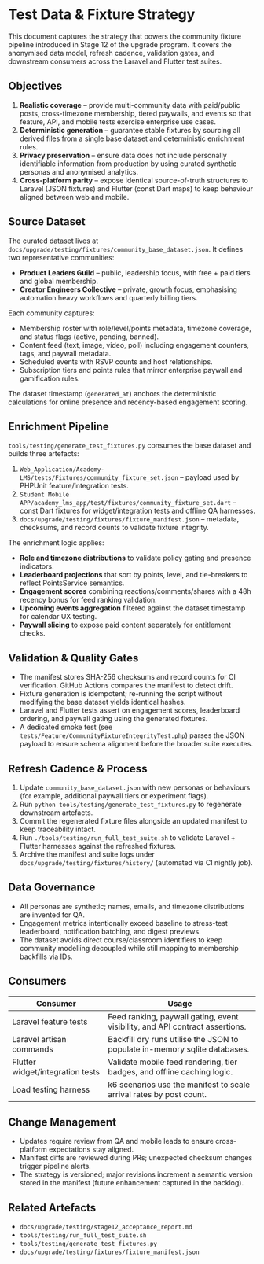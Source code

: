 # Test Data & Fixture Strategy

This document captures the strategy that powers the community fixture pipeline introduced in Stage 12 of the upgrade program. It
covers the anonymised data model, refresh cadence, validation gates, and downstream consumers across the Laravel and Flutter test
suites.

## Objectives

1. **Realistic coverage** – provide multi-community data with paid/public posts, cross-timezone membership, tiered paywalls, and
   events so that feature, API, and mobile tests exercise enterprise use cases.
2. **Deterministic generation** – guarantee stable fixtures by sourcing all derived files from a single base dataset and
   deterministic enrichment rules.
3. **Privacy preservation** – ensure data does not include personally identifiable information from production by using curated
   synthetic personas and anonymised analytics.
4. **Cross-platform parity** – expose identical source-of-truth structures to Laravel (JSON fixtures) and Flutter (const Dart maps)
   to keep behaviour aligned between web and mobile.

## Source Dataset

The curated dataset lives at `docs/upgrade/testing/fixtures/community_base_dataset.json`. It defines two representative
communities:

- **Product Leaders Guild** – public, leadership focus, with free + paid tiers and global membership.
- **Creator Engineers Collective** – private, growth focus, emphasising automation heavy workflows and quarterly billing tiers.

Each community captures:

- Membership roster with role/level/points metadata, timezone coverage, and status flags (active, pending, banned).
- Content feed (text, image, video, poll) including engagement counters, tags, and paywall metadata.
- Scheduled events with RSVP counts and host relationships.
- Subscription tiers and points rules that mirror enterprise paywall and gamification rules.

The dataset timestamp (`generated_at`) anchors the deterministic calculations for online presence and recency-based engagement
scoring.

## Enrichment Pipeline

`tools/testing/generate_test_fixtures.py` consumes the base dataset and builds three artefacts:

1. `Web_Application/Academy-LMS/tests/Fixtures/community_fixture_set.json` – payload used by PHPUnit feature/integration tests.
2. `Student Mobile APP/academy_lms_app/test/fixtures/community_fixture_set.dart` – const Dart fixtures for widget/integration
   tests and offline QA harnesses.
3. `docs/upgrade/testing/fixtures/fixture_manifest.json` – metadata, checksums, and record counts to validate fixture integrity.

The enrichment logic applies:

- **Role and timezone distributions** to validate policy gating and presence indicators.
- **Leaderboard projections** that sort by points, level, and tie-breakers to reflect PointsService semantics.
- **Engagement scores** combining reactions/comments/shares with a 48h recency bonus for feed ranking validation.
- **Upcoming events aggregation** filtered against the dataset timestamp for calendar UX testing.
- **Paywall slicing** to expose paid content separately for entitlement checks.

## Validation & Quality Gates

- The manifest stores SHA-256 checksums and record counts for CI verification. GitHub Actions compares the manifest to detect
  drift.
- Fixture generation is idempotent; re-running the script without modifying the base dataset yields identical hashes.
- Laravel and Flutter tests assert on engagement scores, leaderboard ordering, and paywall gating using the generated fixtures.
- A dedicated smoke test (see `tests/Feature/CommunityFixtureIntegrityTest.php`) parses the JSON payload to ensure schema
  alignment before the broader suite executes.

## Refresh Cadence & Process

1. Update `community_base_dataset.json` with new personas or behaviours (for example, additional paywall tiers or experiment
   flags).
2. Run `python tools/testing/generate_test_fixtures.py` to regenerate downstream artefacts.
3. Commit the regenerated fixture files alongside an updated manifest to keep traceability intact.
4. Run `./tools/testing/run_full_test_suite.sh` to validate Laravel + Flutter harnesses against the refreshed fixtures.
5. Archive the manifest and suite logs under `docs/upgrade/testing/fixtures/history/` (automated via CI nightly job).

## Data Governance

- All personas are synthetic; names, emails, and timezone distributions are invented for QA.
- Engagement metrics intentionally exceed baseline to stress-test leaderboard, notification batching, and digest previews.
- The dataset avoids direct course/classroom identifiers to keep community modelling decoupled while still mapping to membership
  backfills via IDs.

## Consumers

| Consumer | Usage |
| --- | --- |
| Laravel feature tests | Feed ranking, paywall gating, event visibility, and API contract assertions. |
| Laravel artisan commands | Backfill dry runs utilise the JSON to populate in-memory sqlite databases. |
| Flutter widget/integration tests | Validate mobile feed rendering, tier badges, and offline caching logic. |
| Load testing harness | k6 scenarios use the manifest to scale arrival rates by post count. |

## Change Management

- Updates require review from QA and mobile leads to ensure cross-platform expectations stay aligned.
- Manifest diffs are reviewed during PRs; unexpected checksum changes trigger pipeline alerts.
- The strategy is versioned; major revisions increment a semantic version stored in the manifest (future enhancement captured in
  the backlog).

## Related Artefacts

- `docs/upgrade/testing/stage12_acceptance_report.md`
- `tools/testing/run_full_test_suite.sh`
- `tools/testing/generate_test_fixtures.py`
- `docs/upgrade/testing/fixtures/fixture_manifest.json`
